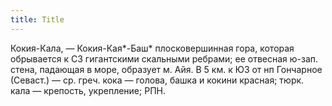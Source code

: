 ```yaml
---
title: Title
---
```


Кокия-Кала, — Кокия-Кая*-Баш* плосковершинная гора, которая обрывается к СЗ
гигантскими скальными ребрами; ее отвесная ю-зап. стена, падающая в море,
образует м. Айя. В 5 км. к ЮЗ от нп Гончарное (Севаст.) — ср. греч. кока —
голова, башка и кокини красная; тюрк. кала — крепость, укрепление; РПН.
